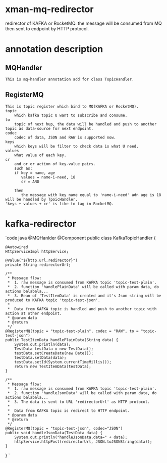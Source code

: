 # xman-mq-redirector
redirector of KAFKA or RocketMQ.
the message will be consumed from MQ then sent to endpoint by HTTP protocol.

# annotation description
## MQHandler
    This is mq-handler annotation add for class TopicHandler.
    
## RegisterMQ
    This is topic register which bind to MQ(KAFKA or RocketMQ).
    topic
        which kafka topic U want to subscribe and consume.
    to
        topic of next hup, the data will be handled and push to another topic as data-source for next endpoint.
    codec
        codec of data, JSON and RAW is supported now.
    keys
        which keys will be filter to check data is what U need.
    values
        what value of each key.
    cr
        and or or action of key-value pairs.
        such as:
        if key = name, age
           values = name-i-need, 18
           cr = AND
        
        then 
           the message with key name equal to 'name-i-need' adn age is 18 will be handled by TpoicHandler.
    'keys + values + cr' is like to tag in RocketMQ.

# kafka-redirector
`code java
@MQHanlder
@Component
public class KafkaTopicHandler {

    @Autowired
    HttpServiceImpl httpService;

    @Value("${http.url.redirector}")
    private String redirectorUrl;

    /**
     * Message flow:
     *  1. raw message is consumed from KAFKA topic 'topic-test-plain'.
     *  2. function 'handlePlainData' will be called with param data, do actions balabala...
     *  3. Bean of 'TestItemData' is created and it's Json string will be produced to KAFKA topic 'topic-test-json'.
     *
     *  Data from KAFKA topic is handled and push to another topic with action at other endpoint.
     * @param data
     * @return
     */
    @RegisterMQ(topic = "topic-test-plain", codec = "RAW", to = "topic-test-json")
    public TestItemData handlePlainData(String data) {
        System.out.println(data);
        TestData testData = new TestData();
        testData.setCreateDate(new Date());
        testData.setData(data);
        testData.setId(System.currentTimeMillis());
        return new TestItemData(testData);
    }

    /**
     * Message flow:
     *  1. raw message is consumed from KAFKA topic 'topic-test-plain'.
     *  2. function 'handleJsonData' will be called with param data, do actions balabala...
     *  3. The data is sent to URL 'redirectorUrl' as HTTP protocol.
     *
     *  Data from KAFKA topic is redirect to HTTP endpoint.
     * @param data
     * @return
     */
    @RegisterMQ(topic = "topic-test-json", codec="JSON")
    public void handleJsonData(TestData data) {
        System.out.println("handleJsonData.data=" + data);
        httpService.httpPost(redirectorUrl, JSON.toJSONString(data));
    }
}
`